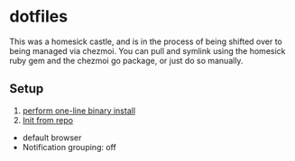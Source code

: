 # dotfiles

This was a homesick castle, and is in the process of being shifted over to being managed via chezmoi.
You can pull and symlink using the homesick ruby gem and the chezmoi go package,
or just do so manually.

## Setup

1. [perform one-line binary install](https://www.chezmoi.io/install/#one-line-binary-install)
2. [Init from repo](https://www.chezmoi.io/user-guide/setup/#use-a-hosted-repo-to-manage-your-dotfiles-across-multiple-machines)

- default browser
- Notification grouping: off
